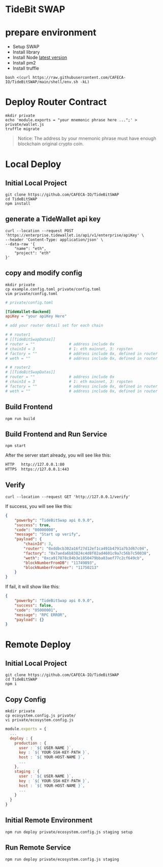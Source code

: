 # TideBit SWAP

# prepare environment
- Setup SWAP
- Install library
- Install Node [latest version](https://nodejs.org/dist/latest/)
- Install pm2
- Install truffle
```shell
bash <(curl https://raw.githubusercontent.com/CAFECA-IO/TideBitSWAP/main/shell/env.sh -kL)
```

# Deploy Router Contract

```shell
mkdir private
echo 'module.exports = "your mnemonic phrase here ...";' > private/wallet.js
truffle migrate
```
> Notice: The address by your mnemonic phrase must have enough blockchain original crypto coin.

# Local Deploy
## Initial Local Project
```shell
git clone https://github.com/CAFECA-IO/TideBitSWAP
cd TideBitSWAP
npm install
```

## generate a TideWallet api key
```shell
curl --location --request POST 'https://enterprise.tidewallet.io/api/v1/enterprise/apiKey' \
--header 'Content-Type: application/json' \
--data-raw '{
    "name": "eth",
    "project": "eth"
}'
```

## copy and modify config
```shell
mkdir private
cp example.config.toml private/config.toml
vim private/config.toml
```

```toml
# private/config.toml

[TideWallet-Backend]
apiKey = "your apiKey Here"

# add your router detail set for each chain

# # router1
# [[TideBitSwapDatas]]
# router = ""               # address include 0x
# chainId = 3               # 1: eth mainnet, 3: ropsten
# factory = ""              # address include 0x, defined in router
# weth = ""                 # address include 0x, defined in router

# # router2
# [[TideBitSwapDatas]]
# router = ""               # address include 0x
# chainId = 3               # 1: eth mainnet, 3: ropsten
# factory = ""              # address include 0x, defined in router
# weth = ""                 # address include 0x, defined in router

```

## Build Frontend
```shell
npm run build
```

## Build Frontend and Run Service
```shell
npm start
```

After the server start already, you will see like this:
```sh
HTTP   http://127.0.0.1:80
HTTPS  https://127.0.0.1:443
```

## Verify
```shell
curl --location --request GET 'http://127.0.0.1/verify'
```

If success, you will see like this:
```json
{
    "powerby": "TideBitSwap api 0.9.0",
    "success": true,
    "code": "00000000",
    "message": "Start up verify",
    "payload": {
        "chainId": 3,
        "router": "0xddbcb302a16f27d12ef1ca491b4791a7b3d67c04",
        "factory": "0x7aeda6b83824c4d8f02ad4601c9a7c56b7c50038",
        "weth": "0xca917878c84b3e1850479bba83aef77c2cf649cb",
        "blockNumberFromDB": "11749893",
        "blockNumberFromPeer": "11750213"
    }
}
```

If fail, it will show like this:
```json
{
    "powerby": "TideBitSwap api 0.9.0",
    "success": false,
    "code": "05000001",
    "message": "RPC ERROR",
    "payload": {}
}
```

# Remote Deploy
## Initial Local Project
```shell
git clone https://github.com/CAFECA-IO/TideBitSWAP
cd TideBitSWAP
npm i
```

## Copy Config
```shell
mkdir private
cp ecosystem.config.js private/
vi private/ecosystem.config.js
```
```javascript
module.exports = {
  ...
  deploy : {
    production : {
      user : `${ USER-NAME }`,
      key : `${ YOUR-SSH-KEY-PATH }`,
      host : `${ YOUR-HOST-NAME }`,
      ...
    },
    staging : {
      user : `${ USER-NAME }`,
      key : `${ YOUR-SSH-KEY-PATH }`,
      host : `${ YOUR-HOST-NAME }`,
      ...
    }
  }
}
```

## Initial Remote Environment
```shell
npm run deploy private/ecosystem.config.js staging setup
```

## Run Remote Service
```shell
npm run deploy private/ecosystem.config.js staging
```
